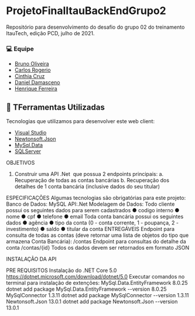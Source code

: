 # ProjetoFinalItauBackEndGrupo2
Repositório para desenvolvimento do desafio do grupo 02 do treinamento ItauTech, edição PCD, julho de 2021.


### 💻 Equipe
- [Bruno Oliveira](https://github.com/BrunoSantosdeOliveira)
- [Carlos Rogerio](https://github.com/crportes/)
- [Cinthia Cruz](https://github.com/Cinthia2406)
- [Daniel Damasceno]()
- [Henrique Ferreira](https://github.com/henriqueandrade01)


## 🚀 TFerramentas Utilizadas

Tecnologias que utilizamos para desenvolver este web client:

- [Visual Studio](https://visualstudio.microsoft.com)
- [Newtonsoft.Json ](https://www.nuget.org/packages/Newtonsoft.Json/)
- [MySql.Data](https://www.nuget.org/packages/MySql.Data/)
- [SQLServer](https://www.microsoft.com/pt-br/sql-server/sql-server-downloads)



OBJETIVOS
1. Construir uma API .Net  que possua 2 endpoints principais:
a. Recuperação de todas as contas bancárias
b. Recuperação dos detalhes de 1 conta bancária (inclusive dados do seu titular)

ESPECIFICAÇÕES
Algumas tecnologias são obrigatórias para este projeto:
Banco de Dados: MySQL
API:.Net
Modelagem de Dados:
Todo cliente possui os seguintes dados para serem cadastrados
● codigo interno
● nome
● cpf
● telefone
● email
Toda conta bancária possui os seguintes dados
● agência
● tipo da conta (0 - conta corrente, 1 - poupança, 2 - investimento)
● saldo
● titular da conta
ENTREGÁVEIS
Endpoint para consulta de todas as contas (deve retornar uma lista de objetos do tipo
que armazena Conta Bancária):
/contas
Endpoint para consultas do detalhe da conta
/contas/{id}
Todos os dados devem ser retornados em formato JSON

INSTALAÇÃO DA API


PRE REQUISITOS
Instalação do .NET Core 5.0
https://dotnet.microsoft.com/download/dotnet/5.0
Executar comandos no terminal para instalação de extenções:
MySql.Data.EntityFramework 8.0.25
dotnet add package MySql.Data.EntityFramework --version 8.0.25
MySqlConnector 1.3.11
dotnet add package MySqlConnector --version 1.3.11
Newtonsoft.Json 13.0.1
dotnet add package Newtonsoft.Json --version 13.0.1
